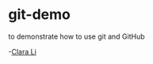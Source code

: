 # git-demo
to demonstrate how to use git and GitHub

-[Clara Li](https://github.com/statsmed-sheep)

